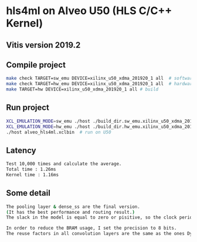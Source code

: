 # hls4ml on Alveo U50 (HLS C/C++ Kernel)
## Vitis version 2019.2
## Compile project
```bash
make check TARGET=sw_emu DEVICE=xilinx_u50_xdma_201920_1 all  # software emulation
make check TARGET=hw_emu DEVICE=xilinx_u50_xdma_201920_1 all  # hardware emulation
make TARGET=hw DEVICE=xilinx_u50_xdma_201920_1 all # build
```
## Run project
```bash
XCL_EMULATION_MODE=sw_emu ./host ./build_dir.sw_emu.xilinx_u50_xdma_201920_1/alveo_hls4ml.xclbin  # software emulation
XCL_EMULATION_MODE=hw_emu ./host ./build_dir.hw_emu.xilinx_u50_xdma_201920_1/alveo_hls4ml.xclbin  # hardware emulation
./host alveo_hls4ml.xclbin  # run on U50
```
## Latency
```bash
Test 10,000 times and calculate the average.
Total time : 1.26ms
Kernel time : 1.16ms
```
## Some detail
```bash
The pooling layer & dense_ss are the final version.
(It has the best performance and routing result.)
The slack in the model is equal to zero or pisitive, so the clock period can run on 5ns precisely.

In order to reduce the BRAM usage, I set the precision to 8 bits.
The reuse factors in all convolution layers are the same as the ones Dylan used.
```

